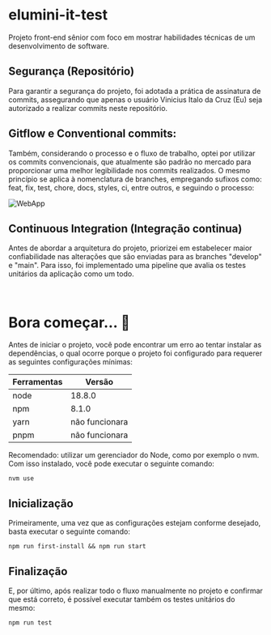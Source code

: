 # elumini-it-test

Projeto front-end sênior com foco em mostrar habilidades técnicas de um desenvolvimento de software.

## Segurança (Repositório)

Para garantir a segurança do projeto, foi adotada a prática de assinatura de commits, assegurando que apenas o usuário Vinicius Italo da Cruz (Eu) seja autorizado a realizar commits neste repositório.

## Gitflow e Conventional commits:

Também, considerando o processo e o fluxo de trabalho, optei por utilizar os commits convencionais, que atualmente são padrão no mercado para proporcionar uma melhor legibilidade nos commits realizados. O mesmo princípio se aplica à nomenclatura de branches, empregando sufixos como: feat, fix, test, chore, docs, styles, ci, entre outros, e seguindo o processo:

![WebApp](https://i.imgur.com/kf8XC7A.jpg)

## Continuous Integration (Integração continua)

Antes de abordar a arquitetura do projeto, priorizei em estabelecer maior confiabilidade nas alterações que são enviadas para as branches "develop" e "main". Para isso, foi implementado uma pipeline que avalia os testes unitários da aplicação como um todo.

<br>

# Bora começar... 🚀

Antes de iniciar o projeto, você pode encontrar um erro ao tentar instalar as dependências, o qual ocorre porque o projeto foi configurado para requerer as seguintes configurações mínimas:

| Ferramentas | Versão         |
| ----------- | -------------- |
| node        | 18.8.0         |
| npm         | 8.1.0          |
| yarn        | não funcionara |
| pnpm        | não funcionara |

Recomendado: utilizar um gerenciador do Node, como por exemplo o nvm. Com isso instalado, você pode executar o seguinte comando:

```
nvm use
```

## Inicialização

Primeiramente, uma vez que as configurações estejam conforme desejado, basta executar o seguinte comando:

```
npm run first-install && npm run start
```

## Finalização

E, por último, após realizar todo o fluxo manualmente no projeto e confirmar que está correto, é possível executar também os testes unitários do mesmo:

```
npm run test
```
